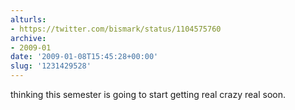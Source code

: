 ```yaml
---
alturls:
- https://twitter.com/bismark/status/1104575760
archive:
- 2009-01
date: '2009-01-08T15:45:28+00:00'
slug: '1231429528'
---
```


thinking this semester is going to start getting real crazy real soon.

